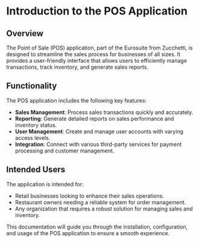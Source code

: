 # Introduction to the POS Application

## Overview

The Point of Sale (POS) application, part of the Eurosuite from Zucchetti, is designed to streamline the sales process for businesses of all sizes. It provides a user-friendly interface that allows users to efficiently manage transactions, track inventory, and generate sales reports.

## Functionality

The POS application includes the following key features:

- **Sales Management**: Process sales transactions quickly and accurately.
- **Reporting**: Generate detailed reports on sales performance and inventory status.
- **User Management**: Create and manage user accounts with varying access levels.
- **Integration**: Connect with various third-party services for payment processing and customer management.

## Intended Users

The application is intended for:

- Retail businesses looking to enhance their sales operations.
- Restaurant owners needing a reliable system for order management.
- Any organization that requires a robust solution for managing sales and inventory. 

This documentation will guide you through the installation, configuration, and usage of the POS application to ensure a smooth experience.